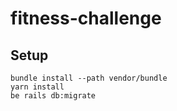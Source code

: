 # fitness-challenge

## Setup

```
bundle install --path vendor/bundle
yarn install
be rails db:migrate
```
